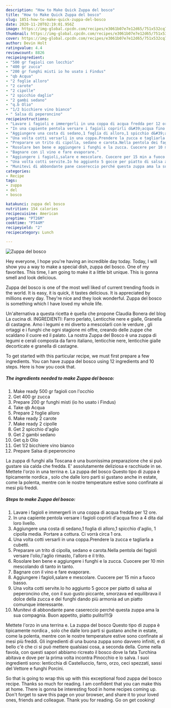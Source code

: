 ```yaml
---
description: "How to Make Quick Zuppa del bosco"
title: "How to Make Quick Zuppa del bosco"
slug: 1851-how-to-make-quick-zuppa-del-bosco
date: 2020-11-20T02:19:01.956Z
image: https://img-global.cpcdn.com/recipes/e3061b07e7e12d65/751x532cq70/zuppa-del-bosco-recipe-main-photo.jpg
thumbnail: https://img-global.cpcdn.com/recipes/e3061b07e7e12d65/751x532cq70/zuppa-del-bosco-recipe-main-photo.jpg
cover: https://img-global.cpcdn.com/recipes/e3061b07e7e12d65/751x532cq70/zuppa-del-bosco-recipe-main-photo.jpg
author: Devin Holt
ratingvalue: 4.4
reviewcount: 8826
recipeingredient:
- "500 gr fagioli con locchio"
- "400 gr zucca"
- "200 gr funghi misti io ho usato i Findus"
- "qb Acqua"
- "2 foglie alloro"
- "2 carote"
- "2 cipolle"
- "2 spicchio daglio"
- "2 gambi sedano"
- "q.b Olio"
- "1/2 bicchiere vino bianco"
- " Salsa di peperoncino"
recipeinstructions:
- "Lavare i fagioli e immergerli in una coppa di acqua fredda per 12 ore."
- "In una capiente pentola versare i fagioli coprirli d&#39;acqua fino a 4 dita dal loro livello."
- "Aggiungere una costa di sedano,1 foglia di alloro,1 spicchio d&#39;aglio, 1 cipolla media. Portare a cottura. Ci vorrà circa 1 ora."
- "Una volta cotti versarli in una coppa.Prendere la zucca e tagliarla a cubetti."
- "Preparare un trito di cipolla, sedano e carota.Nella pentola dei fagioli versare l&#39;olio,l&#39;aglio rimasto, l&#39;alloro e il trito."
- "Rosolare ben bene e aggiungere i funghi e la zucca. Cuocere per 10 min mescolando di tanto in tanto."
- "Bagnare con il vino e fare evaporare."
- "Aggiungere i fagioli,salare e mescolare. Cuocere per 15 min a fuoco basso."
- "Una volta cotti servite.Io ho aggiunto 5 gocce per piatto di salsa al peperoncino che, con il suo gusto piccante, smorzava ed equilibrava il dolce della zucca e dei funghi dando più armonia ad un piatto comunque interessante."
- "Munitevi di abbondante pane casereccio perché questa zuppa ama la sua compagnia. Buon appetito, piatto pulito!!!😘"
categories:
- Recipe
tags:
- zuppa
- del
- bosco

katakunci: zuppa del bosco 
nutrition: 154 calories
recipecuisine: American
preptime: "PT26M"
cooktime: "PT44M"
recipeyield: "2"
recipecategory: Lunch

---
```



![Zuppa del bosco](https://img-global.cpcdn.com/recipes/e3061b07e7e12d65/751x532cq70/zuppa-del-bosco-recipe-main-photo.jpg)

Hey everyone, I hope you're having an incredible day today. Today, I will show you a way to make a special dish, zuppa del bosco. One of my favorites. This time, I am going to make it a little bit unique. This is gonna smell and look delicious.

Zuppa del bosco is one of the most well liked of current trending foods in the world. It is easy, it is quick, it tastes delicious. It is appreciated by millions every day. They're nice and they look wonderful. Zuppa del bosco is something which I have loved my whole life.

Un&#39;alternativa a questa ricetta è quella che propone Claudia Bonera del blog La cucina di. INGREDIENTI: Farro perlato, Lenticchie nere e gialle, Granella di castagne. Amo i legumi e mi diverto a mescolarli con le verdure , gli ortaggi e i funghi che ogni stagione mi offre, creando delle zuppe che scaldano il cuore ed il palato. La nostra Zuppa del Bosco è una zuppa di legumi e cerali composta da farro italiano, lenticchie nere, lenticchie gialle decorticate e granella di castagne.


To get started with this particular recipe, we must first prepare a few ingredients. You can have zuppa del bosco using 12 ingredients and 10 steps. Here is how you cook that.

<!--inarticleads1-->

##### The ingredients needed to make Zuppa del bosco:

1. Make ready 500 gr fagioli con l&#39;occhio
1. Get 400 gr zucca
1. Prepare 200 gr funghi misti (io ho usato i Findus)
1. Take qb Acqua
1. Prepare 2 foglie alloro
1. Make ready 2 carote
1. Make ready 2 cipolle
1. Get 2 spicchio d&#39;aglio
1. Get 2 gambi sedano
1. Get q.b Olio
1. Get 1/2 bicchiere vino bianco
1. Prepare  Salsa di peperoncino


La zuppa di funghi alla Toscana è una buonissima preparazione che si può gustare sia calda che fredda. E&#39; assolutamente deliziosa e racchiude in se. Mettete l&#39;orzo in una terrina e. La zuppa del bosco Questo tipo di zuppa è tipicamente nordica , solo che dalle loro parti si gustano anche in estate, come la polenta, mentre con le nostre temperature estive sono confinate ai mesi più freddi. 

<!--inarticleads2-->

##### Steps to make Zuppa del bosco:

1. Lavare i fagioli e immergerli in una coppa di acqua fredda per 12 ore.
1. In una capiente pentola versare i fagioli coprirli d&#39;acqua fino a 4 dita dal loro livello.
1. Aggiungere una costa di sedano,1 foglia di alloro,1 spicchio d&#39;aglio, 1 cipolla media. Portare a cottura. Ci vorrà circa 1 ora.
1. Una volta cotti versarli in una coppa.Prendere la zucca e tagliarla a cubetti.
1. Preparare un trito di cipolla, sedano e carota.Nella pentola dei fagioli versare l&#39;olio,l&#39;aglio rimasto, l&#39;alloro e il trito.
1. Rosolare ben bene e aggiungere i funghi e la zucca. Cuocere per 10 min mescolando di tanto in tanto.
1. Bagnare con il vino e fare evaporare.
1. Aggiungere i fagioli,salare e mescolare. Cuocere per 15 min a fuoco basso.
1. Una volta cotti servite.Io ho aggiunto 5 gocce per piatto di salsa al peperoncino che, con il suo gusto piccante, smorzava ed equilibrava il dolce della zucca e dei funghi dando più armonia ad un piatto comunque interessante.
1. Munitevi di abbondante pane casereccio perché questa zuppa ama la sua compagnia. Buon appetito, piatto pulito!!!😘


Mettete l&#39;orzo in una terrina e. La zuppa del bosco Questo tipo di zuppa è tipicamente nordica , solo che dalle loro parti si gustano anche in estate, come la polenta, mentre con le nostre temperature estive sono confinate ai mesi più freddi. Gli ingredienti di una buona zuppa sono davvero infiniti, e di bello c&#39;è che ci si può mettere qualsiasi cosa, a seconda della. Come nella favola, con questi sapori abbiamo ricreato il bosco dove la fata Turchina abitava e dove per la prima volta incontra Pinocchio e lo salva. I suoi ingredienti sono: lenticchia di Castelluccio, farro, orzo, ceci spezzati, sassi del Vettore e funghi Porcini. 

So that is going to wrap this up with this exceptional food zuppa del bosco recipe. Thanks so much for reading. I am confident that you can make this at home. There is gonna be interesting food in home recipes coming up. Don't forget to save this page on your browser, and share it to your loved ones, friends and colleague. Thank you for reading. Go on get cooking!
